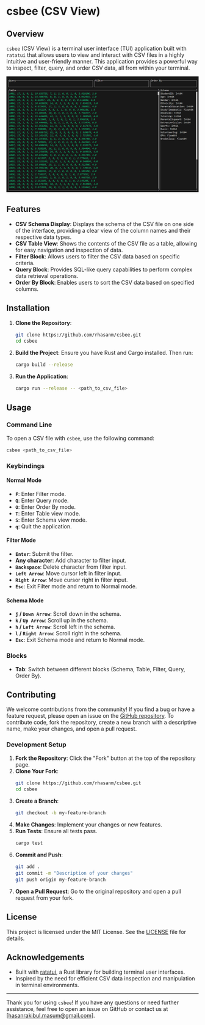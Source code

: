 # csbee (CSV View)

## Overview

`csbee` (CSV View) is a terminal user interface (TUI) application built with `ratatui` that allows users to view and interact with CSV files in a highly intuitive and user-friendly manner. This application provides a powerful way to inspect, filter, query, and order CSV data, all from within your terminal.

![Tui App View](/images/csbee.png)
## Features

- **CSV Schema Display**: Displays the schema of the CSV file on one side of the interface, providing a clear view of the column names and their respective data types.
- **CSV Table View**: Shows the contents of the CSV file as a table, allowing for easy navigation and inspection of data.
- **Filter Block**: Allows users to filter the CSV data based on specific criteria.
- **Query Block**: Provides SQL-like query capabilities to perform complex data retrieval operations.
- **Order By Block**: Enables users to sort the CSV data based on specified columns.

## Installation

1. **Clone the Repository**:
    ```bash
    git clone https://github.com/rhasanm/csbee.git
    cd csbee
    ```

2. **Build the Project**:
    Ensure you have Rust and Cargo installed. Then run:
    ```bash
    cargo build --release
    ```

3. **Run the Application**:
    ```bash
    cargo run --release -- <path_to_csv_file>
    ```

## Usage

### Command Line

To open a CSV file with `csbee`, use the following command:
```bash
csbee <path_to_csv_file>
```

### Keybindings

#### Normal Mode
- **`F`**: Enter Filter mode.
- **`Q`**: Enter Query mode.
- **`O`**: Enter Order By mode.
- **`T`**: Enter Table view mode.
- **`S`**: Enter Schema view mode.
- **`q`**: Quit the application.

#### Filter Mode
- **`Enter`**: Submit the filter.
- **Any character**: Add character to filter input.
- **`Backspace`**: Delete character from filter input.
- **`Left Arrow`**: Move cursor left in filter input.
- **`Right Arrow`**: Move cursor right in filter input.
- **`Esc`**: Exit Filter mode and return to Normal mode.

#### Schema Mode
- **`j` / `Down Arrow`**: Scroll down in the schema.
- **`k` / `Up Arrow`**: Scroll up in the schema.
- **`h` / `Left Arrow`**: Scroll left in the schema.
- **`l` / `Right Arrow`**: Scroll right in the schema.
- **`Esc`**: Exit Schema mode and return to Normal mode.

### Blocks
- **Tab**: Switch between different blocks (Schema, Table, Filter, Query, Order By).

## Contributing

We welcome contributions from the community! If you find a bug or have a feature request, please open an issue on the [GitHub repository](https://github.com/rhasanm/csbee). To contribute code, fork the repository, create a new branch with a descriptive name, make your changes, and open a pull request.

### Development Setup

1. **Fork the Repository**: Click the "Fork" button at the top of the repository page.
2. **Clone Your Fork**: 
    ```bash
    git clone https://github.com/rhasanm/csbee.git
    cd csbee
    ```
3. **Create a Branch**:
    ```bash
    git checkout -b my-feature-branch
    ```
4. **Make Changes**: Implement your changes or new features.
5. **Run Tests**: Ensure all tests pass.
    ```bash
    cargo test
    ```
6. **Commit and Push**:
    ```bash
    git add .
    git commit -m "Description of your changes"
    git push origin my-feature-branch
    ```
7. **Open a Pull Request**: Go to the original repository and open a pull request from your fork.

## License

This project is licensed under the MIT License. See the [LICENSE](LICENSE) file for details.

## Acknowledgements

- Built with [ratatui](https://github.com/tui-rs-revival/ratatui), a Rust library for building terminal user interfaces.
- Inspired by the need for efficient CSV data inspection and manipulation in terminal environments.

---

Thank you for using `csbee`! If you have any questions or need further assistance, feel free to open an issue on GitHub or contact us at [hasanrakibul.masum@gmail.com].
